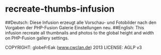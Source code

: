 recreate-thumbs-infusion
========================
##Deutsch:
Diese Infusion erzeugt alle Vorschau- und Fotobilder nach den Vorgaben der PHP-Fusion Galerie Einstellungen neu.
##English:
This infusion recreate all thumbnails and photos to the global height and width on PHP-Fusion gallery settings.

COPYRIGHT: globeFrEak (www.cwclan.de) 2013
LICENSE: AGLP v3